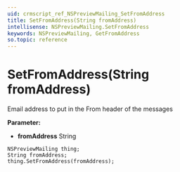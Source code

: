 ```yaml
---
uid: crmscript_ref_NSPreviewMailing_SetFromAddress
title: SetFromAddress(String fromAddress)
intellisense: NSPreviewMailing.SetFromAddress
keywords: NSPreviewMailing, GetFromAddress
so.topic: reference
---
```


# SetFromAddress(String fromAddress)

Email address to put in the From header of the messages

**Parameter:** 
* **fromAddress** String

```crmscript
NSPreviewMailing thing;
String fromAddress;
thing.SetFromAddress(fromAddress);
```

